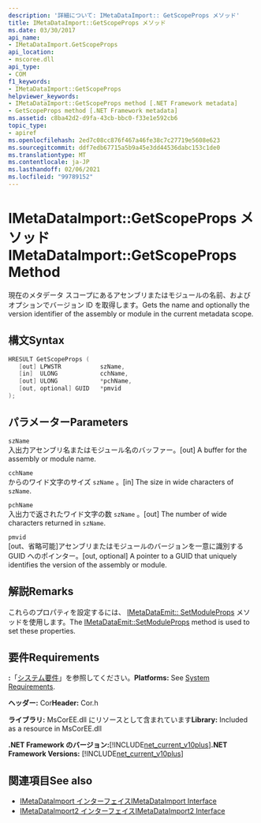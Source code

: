 ```yaml
---
description: '詳細について: IMetaDataImport:: GetScopeProps メソッド'
title: IMetaDataImport::GetScopeProps メソッド
ms.date: 03/30/2017
api_name:
- IMetaDataImport.GetScopeProps
api_location:
- mscoree.dll
api_type:
- COM
f1_keywords:
- IMetaDataImport::GetScopeProps
helpviewer_keywords:
- IMetaDataImport::GetScopeProps method [.NET Framework metadata]
- GetScopeProps method [.NET Framework metadata]
ms.assetid: c8ba42d2-d9fa-43cb-bbc0-f33e1e592cb6
topic_type:
- apiref
ms.openlocfilehash: 2ed7c08cc876f467a46fe38c7c27719e5608e623
ms.sourcegitcommit: ddf7edb67715a5b9a45e3dd44536dabc153c1de0
ms.translationtype: MT
ms.contentlocale: ja-JP
ms.lasthandoff: 02/06/2021
ms.locfileid: "99789152"
---
```

# <a name="imetadataimportgetscopeprops-method"></a><span data-ttu-id="dc276-103">IMetaDataImport::GetScopeProps メソッド</span><span class="sxs-lookup"><span data-stu-id="dc276-103">IMetaDataImport::GetScopeProps Method</span></span>

<span data-ttu-id="dc276-104">現在のメタデータ スコープにあるアセンブリまたはモジュールの名前、およびオプションでバージョン ID を取得します。</span><span class="sxs-lookup"><span data-stu-id="dc276-104">Gets the name and optionally the version identifier of the assembly or module in the current metadata scope.</span></span>  
  
## <a name="syntax"></a><span data-ttu-id="dc276-105">構文</span><span class="sxs-lookup"><span data-stu-id="dc276-105">Syntax</span></span>  
  
```cpp  
HRESULT GetScopeProps (  
   [out] LPWSTR           szName,  
   [in]  ULONG            cchName,  
   [out] ULONG            *pchName,  
   [out, optional] GUID   *pmvid  
);  
```  
  
## <a name="parameters"></a><span data-ttu-id="dc276-106">パラメーター</span><span class="sxs-lookup"><span data-stu-id="dc276-106">Parameters</span></span>  

 `szName`  
 <span data-ttu-id="dc276-107">入出力アセンブリ名またはモジュール名のバッファー。</span><span class="sxs-lookup"><span data-stu-id="dc276-107">[out] A buffer for the assembly or module name.</span></span>  
  
 `cchName`  
 <span data-ttu-id="dc276-108">からのワイド文字のサイズ `szName` 。</span><span class="sxs-lookup"><span data-stu-id="dc276-108">[in] The size in wide characters of `szName`.</span></span>  
  
 `pchName`  
 <span data-ttu-id="dc276-109">入出力で返されたワイド文字の数 `szName` 。</span><span class="sxs-lookup"><span data-stu-id="dc276-109">[out] The number of wide characters returned in `szName`.</span></span>  
  
 `pmvid`  
 <span data-ttu-id="dc276-110">[out、省略可能]アセンブリまたはモジュールのバージョンを一意に識別する GUID へのポインター。</span><span class="sxs-lookup"><span data-stu-id="dc276-110">[out, optional] A pointer to a GUID that uniquely identifies the version of the assembly or module.</span></span>  
  
## <a name="remarks"></a><span data-ttu-id="dc276-111">解説</span><span class="sxs-lookup"><span data-stu-id="dc276-111">Remarks</span></span>  

 <span data-ttu-id="dc276-112">これらのプロパティを設定するには、 [IMetaDataEmit:: SetModuleProps](imetadataemit-setmoduleprops-method.md) メソッドを使用します。</span><span class="sxs-lookup"><span data-stu-id="dc276-112">The [IMetaDataEmit::SetModuleProps](imetadataemit-setmoduleprops-method.md) method is used to set these properties.</span></span>  
  
## <a name="requirements"></a><span data-ttu-id="dc276-113">要件</span><span class="sxs-lookup"><span data-stu-id="dc276-113">Requirements</span></span>  

 <span data-ttu-id="dc276-114">**:**「[システム要件](../../get-started/system-requirements.md)」を参照してください。</span><span class="sxs-lookup"><span data-stu-id="dc276-114">**Platforms:** See [System Requirements](../../get-started/system-requirements.md).</span></span>  
  
 <span data-ttu-id="dc276-115">**ヘッダー:** Cor</span><span class="sxs-lookup"><span data-stu-id="dc276-115">**Header:** Cor.h</span></span>  
  
 <span data-ttu-id="dc276-116">**ライブラリ:** MsCorEE.dll にリソースとして含まれています</span><span class="sxs-lookup"><span data-stu-id="dc276-116">**Library:** Included as a resource in MsCorEE.dll</span></span>  
  
 <span data-ttu-id="dc276-117">**.NET Framework のバージョン:**[!INCLUDE[net_current_v10plus](../../../../includes/net-current-v10plus-md.md)]</span><span class="sxs-lookup"><span data-stu-id="dc276-117">**.NET Framework Versions:** [!INCLUDE[net_current_v10plus](../../../../includes/net-current-v10plus-md.md)]</span></span>  
  
## <a name="see-also"></a><span data-ttu-id="dc276-118">関連項目</span><span class="sxs-lookup"><span data-stu-id="dc276-118">See also</span></span>

- [<span data-ttu-id="dc276-119">IMetaDataImport インターフェイス</span><span class="sxs-lookup"><span data-stu-id="dc276-119">IMetaDataImport Interface</span></span>](imetadataimport-interface.md)
- [<span data-ttu-id="dc276-120">IMetaDataImport2 インターフェイス</span><span class="sxs-lookup"><span data-stu-id="dc276-120">IMetaDataImport2 Interface</span></span>](imetadataimport2-interface.md)
